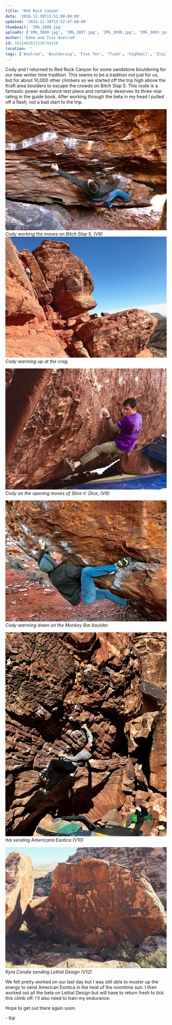 ```yaml
---
title: 'Red Rock Canyon'
date: '2016-12-30T13:51:00-08:00'
updated: '2016-12-30T13:52:47-08:00'
thumbnail: 'IMG_3889.jpg'
uploads: ['IMG_3889.jpg', 'IMG_3897.jpg', 'IMG_3898.jpg', 'IMG_3893.jpg', 'IMG_3902.jpg', 'IMG_3912.jpg']
author: 'Eden and Itai Axelrad'
id: 1812482651326744158
location: ''
tags: ['Axelrad', 'Bouldering', 'Five Ten', 'flash', 'highball', 'Itai', 'Las Vegas', 'Nevada', 'Red Rocks']
---
```

Cody and I returned to Red Rock Canyon for some sandstone bouldering for our new winter time tradition. This seems to be a tradition not just for us, but for about 10,000 other climbers so we started off the trip high above the Kraft area boulders to escape the crowds on Bitch Slap 5. This route is a fantastic power endurance test piece and certainly deserves its three-star rating in the guide book. After working through the beta in my head I pulled off a flash, not a bad start to the trip.

![image alt](uploads/IMG_3889.jpg)*Cody working the moves on Bitch Slap 5, (V9)*![image alt](uploads/IMG_3897.jpg)*Cody warming up at the crag.*

![image alt](uploads/IMG_3898.jpg)*Cody on the opening moves of Slice n' Dice, (V9)*

![image alt](uploads/IMG_3893.jpg)*Cody warming down on the Monkey Bar boulder.*

![image alt](uploads/IMG_3902.jpg)*Itai sending Americana Exotica (V10)*

![image alt](uploads/IMG_3912.jpg)*Kyra Condie sending Lethal Design (V12)*

We felt pretty worked on our last day but I was still able to muster up the energy to send American Exotica in the heat of the noontime sun. I then worked out all the beta on Lethal Design but will have to return fresh to tick this climb off. I'll also need to train my endurance.

Hope to get out there again soon.

\- Itai


